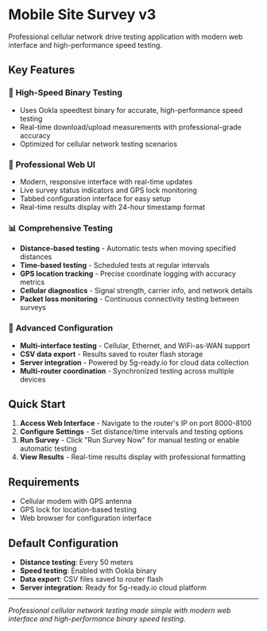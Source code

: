 # Mobile Site Survey v3

Professional cellular network drive testing application with modern web interface and high-performance speed testing.

## Key Features

### 🚀 **High-Speed Binary Testing**
- Uses Ookla speedtest binary for accurate, high-performance speed testing
- Real-time download/upload measurements with professional-grade accuracy
- Optimized for cellular network testing scenarios

### 🎨 **Professional Web UI**
- Modern, responsive interface with real-time updates
- Live survey status indicators and GPS lock monitoring
- Tabbed configuration interface for easy setup
- Real-time results display with 24-hour timestamp format

### 📊 **Comprehensive Testing**
- **Distance-based testing** - Automatic tests when moving specified distances
- **Time-based testing** - Scheduled tests at regular intervals
- **GPS location tracking** - Precise coordinate logging with accuracy metrics
- **Cellular diagnostics** - Signal strength, carrier info, and network details
- **Packet loss monitoring** - Continuous connectivity testing between surveys

### 🔧 **Advanced Configuration**
- **Multi-interface testing** - Cellular, Ethernet, and WiFi-as-WAN support
- **CSV data export** - Results saved to router flash storage
- **Server integration** - Powered by 5g-ready.io for cloud data collection
- **Multi-router coordination** - Synchronized testing across multiple devices

## Quick Start

1. **Access Web Interface** - Navigate to the router's IP on port 8000-8100
2. **Configure Settings** - Set distance/time intervals and testing options
3. **Run Survey** - Click "Run Survey Now" for manual testing or enable automatic testing
4. **View Results** - Real-time results display with professional formatting

## Requirements

- Cellular modem with GPS antenna
- GPS lock for location-based testing
- Web browser for configuration interface

## Default Configuration

- **Distance testing**: Every 50 meters
- **Speed testing**: Enabled with Ookla binary
- **Data export**: CSV files saved to router flash
- **Server integration**: Ready for 5g-ready.io cloud platform

---

*Professional cellular network testing made simple with modern web interface and high-performance binary speed testing.*